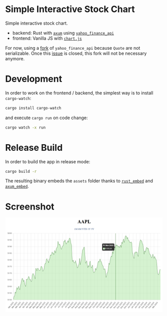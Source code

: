 # Simple Interactive Stock Chart

Simple interactive stock chart.
- backend: Rust with [`axum`](https://github.com/tokio-rs/axum) using
  [`yahoo_finance_api`](https://crates.io/crates/yahoo_finance_api)
- frontend: Vanilla JS with [`chart.js`](https://www.chartjs.org/)

For now, using a [fork](https://github.com/meuter/yahoo_finance_api) of 
`yahoo_finance_api` because `Quote` are not serializable. Once this 
[issue](https://github.com/xemwebe/yahoo_finance_api/issues/40) is closed,
this fork will not be necessary anymore.

# Development

In order to work on the frontend / backend, the simplest way is to install `cargo-watch`:

```bash
cargo install cargo-watch
```

and execute `cargo run`  on code change:

```bash
cargo watch -x run 
```

# Release Build

In order to build the app in release mode:

```bash
cargo build -r
```

The resulting binary embeds the `assets` folder thanks to [`rust_embed`](https://crates.io/crates/rust-embed)
and [`axum_embed`](https://crates.io/crates/axum-embed).

# Screenshot

![screenshot](/screenshot.png?raw=true)
